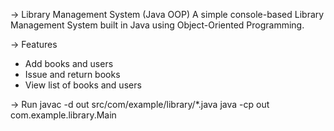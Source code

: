 -> Library Management System (Java OOP)
   A simple console-based Library Management System built in Java using Object-Oriented Programming.

-> Features
  - Add books and users
  - Issue and return books
  - View list of books and users

-> Run
   javac -d out src/com/example/library/*.java
   java -cp out com.example.library.Main
